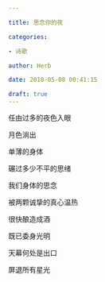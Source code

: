 ```yaml
---

title: 思念你的夜

categories:

- 诗歌

author: Herb

date: 2018-05-08 00:41:15

draft: true
---
```


任由过多的夜色入眼

月色淌出



单薄的身体

碾过多少不平的思绪

我们身体的思念

被两颗诚挚的真心温热

很快酿造成酒



既已委身光明

天幕何处是出口

屏退所有星光